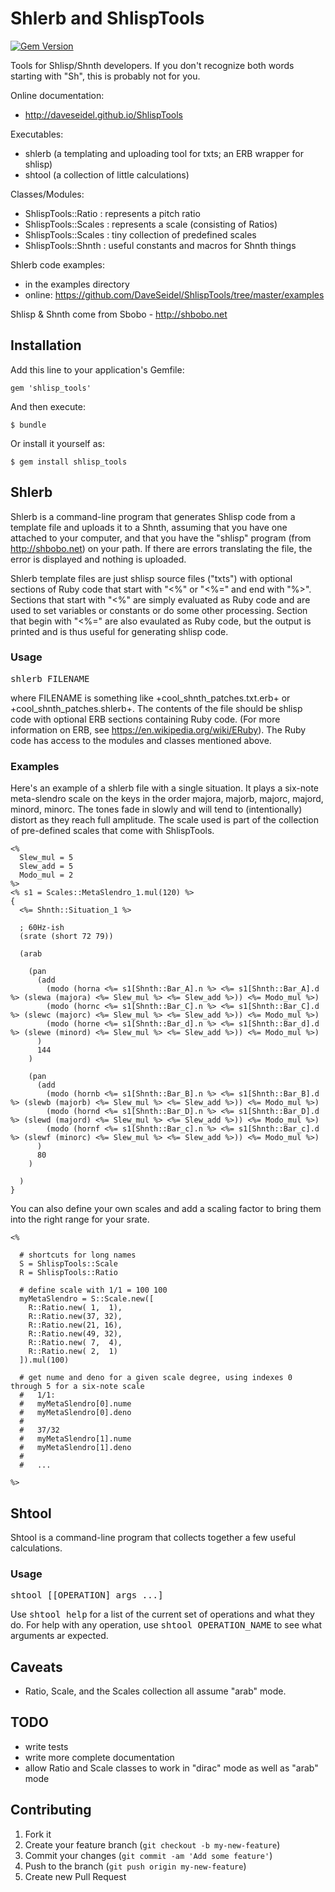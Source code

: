# Shlerb and ShlispTools

[![Gem Version](https://badge.fury.io/rb/shlisp_tools.png)](http://badge.fury.io/rb/shlisp_tools)

Tools for Shlisp/Shnth developers. If you don't recognize both words starting with "Sh", this is probably not for you.

Online documentation:

- http://daveseidel.github.io/ShlispTools

Executables:

- shlerb (a templating and uploading tool for txts; an ERB wrapper for shlisp)
- shtool (a collection of little calculations)

Classes/Modules:

- ShlispTools::Ratio : represents a pitch ratio
- ShlispTools::Scales : represents a scale (consisting of Ratios)
- ShlispTools::Scales : tiny collection of predefined scales
- ShlispTools::Shnth  : useful constants and macros for Shnth things

Shlerb code examples:

- in the examples directory
- online: https://github.com/DaveSeidel/ShlispTools/tree/master/examples

Shlisp & Shnth come from Sbobo - http://shbobo.net

## Installation

Add this line to your application's Gemfile:

    gem 'shlisp_tools'

And then execute:

    $ bundle

Or install it yourself as:

    $ gem install shlisp_tools

## Shlerb

Shlerb is a command-line program that generates Shlisp code from a template file and uploads it to a Shnth, assuming that you have one attached to your computer, and that you have the "shlisp" program (from http://shbobo.net) on your path. If there are errors translating the file, the error is displayed and nothing is uploaded.

Shlerb template files are just shlisp source files ("txts")  with optional sections of Ruby code that start with "<%" or "<%=" and end with "%>". Sections that start with "<%" are simply evaluated as Ruby code and are used to set variables or constants or do some other processing. Section that begin with "<%=" are also evaulated as Ruby code, but the output is printed and is thus useful for generating shlisp code.

### Usage

<tt>shlerb FILENAME</tt>

where FILENAME is something like +cool_shnth_patches.txt.erb+ or +cool_shnth_patches.shlerb+. The contents of the file should be shlisp code with optional ERB sections containing Ruby code. (For more information on ERB, see https://en.wikipedia.org/wiki/ERuby). The Ruby code has access to the modules and classes mentioned above.

### Examples

Here's an example of a shlerb file with a single situation. It plays a six-note meta-slendro scale on the keys in the order majora, majorb, majorc, majord, minord, minorc. The tones fade in slowly and will tend to (intentionally) distort as they reach full amplitude. The scale used is part of the collection of pre-defined scales that come with ShlispTools.

    <%
      Slew_mul = 5
      Slew_add = 5
      Modo_mul = 2
    %>
    <% s1 = Scales::MetaSlendro_1.mul(120) %> 
    {
      <%= Shnth::Situation_1 %>

      ; 60Hz-ish
      (srate (short 72 79))

      (arab

        (pan
          (add
            (modo (horna <%= s1[Shnth::Bar_A].n %> <%= s1[Shnth::Bar_A].d %> (slewa (majora) <%= Slew_mul %> <%= Slew_add %>)) <%= Modo_mul %>)
            (modo (hornc <%= s1[Shnth::Bar_C].n %> <%= s1[Shnth::Bar_C].d %> (slewc (majorc) <%= Slew_mul %> <%= Slew_add %>)) <%= Modo_mul %>)
            (modo (horne <%= s1[Shnth::Bar_d].n %> <%= s1[Shnth::Bar_d].d %> (slewe (minord) <%= Slew_mul %> <%= Slew_add %>)) <%= Modo_mul %>)
          )
          144
        )

        (pan
          (add
            (modo (hornb <%= s1[Shnth::Bar_B].n %> <%= s1[Shnth::Bar_B].d %> (slewb (majorb) <%= Slew_mul %> <%= Slew_add %>)) <%= Modo_mul %>)
            (modo (hornd <%= s1[Shnth::Bar_D].n %> <%= s1[Shnth::Bar_D].d %> (slewd (majord) <%= Slew_mul %> <%= Slew_add %>)) <%= Modo_mul %>)
            (modo (hornf <%= s1[Shnth::Bar_c].n %> <%= s1[Shnth::Bar_c].d %> (slewf (minorc) <%= Slew_mul %> <%= Slew_add %>)) <%= Modo_mul %>)
          )
          80
        )

      )
    }

You can also define your own scales and add a scaling factor to bring them into the right range for your srate.

    <%

      # shortcuts for long names
      S = ShlispTools::Scale
      R = ShlispTools::Ratio

      # define scale with 1/1 = 100 100
      myMetaSlendro = S::Scale.new([
        R::Ratio.new( 1,  1),
        R::Ratio.new(37, 32),
        R::Ratio.new(21, 16),
        R::Ratio.new(49, 32),
        R::Ratio.new( 7,  4),
        R::Ratio.new( 2,  1)
      ]).mul(100)

      # get nume and deno for a given scale degree, using indexes 0 through 5 for a six-note scale
      #   1/1:
      #   myMetaSlendro[0].nume
      #   myMetaSlendro[0].deno
      #
      #   37/32
      #   myMetaSlendro[1].nume
      #   myMetaSlendro[1].deno
      #
      #   ... 

    %>

## Shtool

Shtool is a command-line program that collects together a few useful calculations. 

### Usage

<tt>shtool [[OPERATION] args ...]</tt>

Use <tt>shtool help</tt> for a list of the current set of operations and what they do. For help with any operation, use <tt>shtool OPERATION_NAME</tt> to see what arguments ar expected.

## Caveats

* Ratio, Scale, and the Scales collection all assume "arab" mode.

##  TODO

- write tests
- write more complete documentation
- allow Ratio and Scale classes to work in "dirac" mode as well as "arab" mode

## Contributing

1. Fork it
2. Create your feature branch (`git checkout -b my-new-feature`)
3. Commit your changes (`git commit -am 'Add some feature'`)
4. Push to the branch (`git push origin my-new-feature`)
5. Create new Pull Request

